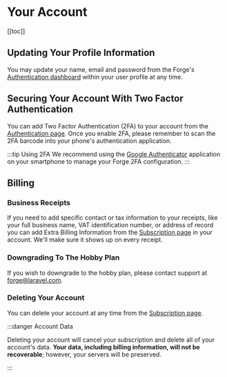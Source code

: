 # Your Account

[[toc]]

## Updating Your Profile Information

You may update your name, email and password from the Forge's [Authentication dashboard](https://forge.laravel.com/user/profile#/authentication) within your user profile at any time.

## Securing Your Account With Two Factor Authentication

You can add Two Factor Authentication (2FA) to your account from the [Authentication page](https://forge.laravel.com/user/profile#/authentication). Once you enable 2FA, please remember to scan the 2FA barcode into your phone's authentication application.

:::tip Using 2FA
We recommend using the [Google Authenticator](https://support.google.com/accounts/answer/1066447) application on your smartphone to manage your Forge 2FA configuration.
:::

## Billing

### Business Receipts

If you need to add specific contact or tax information to your receipts, like your full business name, VAT identification number, or address of record you can add Extra Billing Information from the [Subscription page](https://forge.laravel.com/user/profile#/subscription) in your account. We'll make sure it shows up on every receipt.

### Downgrading To The Hobby Plan

If you wish to downgrade to the hobby plan, please contact support at [forge@laravel.com](mailto:forge@laravel.com).

### Deleting Your Account

You can delete your account at any time from the [Subscription page](https://forge.laravel.com/user/profile#/subscription).

:::danger Account Data

Deleting your account will cancel your subscription and delete all of your account's data. **Your data, including billing information, will not be recoverable**; however, your servers will be preserved.

:::
